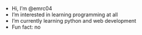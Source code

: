 -  Hi, I’m @emrc04
-  I’m interested in learning programming at all
-  I’m currently learning python and web development
-  Fun fact: no
